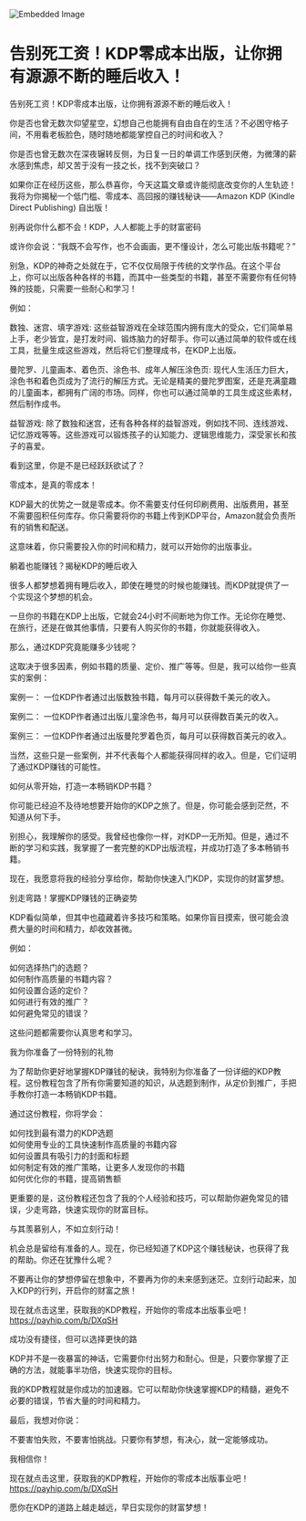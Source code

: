 ![Embedded
Image](https://raw.githubusercontent.com/sangjk/ythunder/refs/heads/master/we2.jpg)

# 告别死工资！KDP零成本出版，让你拥有源源不断的睡后收入！

告别死工资！KDP零成本出版，让你拥有源源不断的睡后收入！

你是否也曾无数次仰望星空，幻想自己也能拥有自由自在的生活？不必困守格子间，不用看老板脸色，随时随地都能掌控自己的时间和收入？

你是否也曾无数次在深夜辗转反侧，为日复一日的单调工作感到厌倦，为微薄的薪水感到焦虑，却又苦于没有一技之长，找不到突破口？

如果你正在经历这些，那么恭喜你，今天这篇文章或许能彻底改变你的人生轨迹！我将为你揭秘一个低门槛、零成本、高回报的赚钱秘诀——Amazon KDP
(Kindle Direct Publishing) 自出版！

别再说你什么都不会！KDP，人人都能上手的财富密码

或许你会说：“我既不会写作，也不会画画，更不懂设计，怎么可能出版书籍呢？”

别急，KDP的神奇之处就在于，它不仅仅局限于传统的文学作品。在这个平台上，你可以出版各种各样的书籍，而其中一些类型的书籍，甚至不需要你有任何特殊的技能，只需要一些耐心和学习！

例如：

数独、迷宫、填字游戏:
这些益智游戏在全球范围内拥有庞大的受众，它们简单易上手，老少皆宜，是打发时间、锻炼脑力的好帮手。你可以通过简单的软件或在线工具，批量生成这些游戏，然后将它们整理成书，在KDP上出版。

曼陀罗、儿童画本、着色页、涂色书、成年人解压涂色页:
现代人生活压力巨大，涂色书和着色页成为了流行的解压方式。无论是精美的曼陀罗图案，还是充满童趣的儿童画本，都拥有广阔的市场。同样，你也可以通过简单的工具生成这些素材，然后制作成书。

益智游戏: 除了数独和迷宫，还有各种各样的益智游戏，例如找不同、连线游戏、记忆游戏等等。这些游戏可以锻炼孩子的认知能力、逻辑思维能力，深受家长和孩子的喜爱。

看到这里，你是不是已经跃跃欲试了？

零成本，是真的零成本！

KDP最大的优势之一就是零成本。你不需要支付任何印刷费用、出版费用，甚至不需要囤积任何库存。你只需要将你的书籍上传到KDP平台，Amazon就会负责所有的销售和配送。

这意味着，你只需要投入你的时间和精力，就可以开始你的出版事业。

躺着也能赚钱？揭秘KDP的睡后收入

很多人都梦想着拥有睡后收入，即使在睡觉的时候也能赚钱。而KDP就提供了一个实现这个梦想的机会。

一旦你的书籍在KDP上出版，它就会24小时不间断地为你工作。无论你在睡觉、在旅行，还是在做其他事情，只要有人购买你的书籍，你就能获得收入。

那么，通过KDP究竟能赚多少钱呢？

这取决于很多因素，例如书籍的质量、定价、推广等等。但是，我可以给你一些真实的案例：

案例一： 一位KDP作者通过出版数独书籍，每月可以获得数千美元的收入。

案例二： 一位KDP作者通过出版儿童涂色书，每月可以获得数百美元的收入。

案例三： 一位KDP作者通过出版曼陀罗着色页，每月可以获得数百美元的收入。

当然，这些只是一些案例，并不代表每个人都能获得同样的收入。但是，它们证明了通过KDP赚钱的可能性。

如何从零开始，打造一本畅销KDP书籍？

你可能已经迫不及待地想要开始你的KDP之旅了。但是，你可能会感到茫然，不知道从何下手。

别担心，我理解你的感受。我曾经也像你一样，对KDP一无所知。但是，通过不断的学习和实践，我掌握了一套完整的KDP出版流程，并成功打造了多本畅销书籍。

现在，我愿意将我的经验分享给你，帮助你快速入门KDP，实现你的财富梦想。

别走弯路！掌握KDP赚钱的正确姿势

KDP看似简单，但其中也蕴藏着许多技巧和策略。如果你盲目摸索，很可能会浪费大量的时间和精力，却收效甚微。

例如：

如何选择热门的选题？  
如何制作高质量的书籍内容？  
如何设置合适的定价？  
如何进行有效的推广？  
如何避免常见的错误？

这些问题都需要你认真思考和学习。

我为你准备了一份特别的礼物

为了帮助你更好地掌握KDP赚钱的秘诀，我特别为你准备了一份详细的KDP教程。这份教程包含了所有你需要知道的知识，从选题到制作，从定价到推广，手把手教你打造一本畅销KDP书籍。

通过这份教程，你将学会：

如何找到最有潜力的KDP选题  
如何使用专业的工具快速制作高质量的书籍内容  
如何设置具有吸引力的封面和标题  
如何制定有效的推广策略，让更多人发现你的书籍  
如何优化你的书籍，提高销售额

更重要的是，这份教程还包含了我的个人经验和技巧，可以帮助你避免常见的错误，少走弯路，快速实现你的财富目标。

与其羡慕别人，不如立刻行动！

机会总是留给有准备的人。现在，你已经知道了KDP这个赚钱秘诀，也获得了我的帮助。你还在犹豫什么呢？

不要再让你的梦想停留在想象中，不要再为你的未来感到迷茫。立刻行动起来，加入KDP的行列，开启你的财富之旅！

现在就点击这里，获取我的KDP教程，开始你的零成本出版事业吧！ <https://payhip.com/b/DXqSH>

成功没有捷径，但可以选择更快的路

KDP并不是一夜暴富的神话，它需要你付出努力和耐心。但是，只要你掌握了正确的方法，就能事半功倍，快速实现你的目标。

我的KDP教程就是你成功的加速器。它可以帮助你快速掌握KDP的精髓，避免不必要的错误，节省大量的时间和精力。

最后，我想对你说：

不要害怕失败，不要害怕挑战。只要你有梦想，有决心，就一定能够成功。

我相信你！

现在就点击这里，获取我的KDP教程，开始你的零成本出版事业吧！ <https://payhip.com/b/DXqSH>

愿你在KDP的道路上越走越远，早日实现你的财富梦想！

